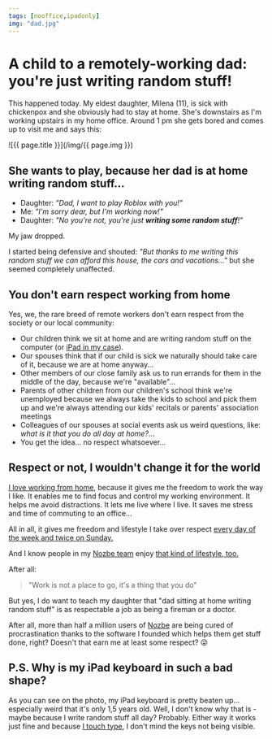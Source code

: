 ```yaml
---
tags: [nooffice,ipadonly]
img: "dad.jpg"
---
```


# A child to a remotely-working dad: you're just writing random stuff!

This happened today. My eldest daughter, Milena (11), is sick with chickenpox and she obviously had to stay at home. She's downstairs as I'm working upstairs in my home office. Around 1 pm she gets bored and comes up to visit me and says this:

<!--More-->

![{{ page.title }}](/img/{{ page.img }})



## She wants to play, because her dad is at home writing random stuff...

- Daughter: *"Dad, I want to play Roblox with you!"*
- Me: *"I'm sorry dear, but I'm working now!"*
- Daughter: *"No you're not, you're just **writing some random stuff**!"*

My jaw dropped.

I started being defensive and shouted: *"But thanks to me writing this random stuff we can afford this house, the cars and vacations..."* but she seemed completely unaffected.

## You don't earn respect working from home

Yes, we, the rare breed of remote workers don't earn respect from the society or our local community:

- Our children think we sit at home and are writing random stuff on the computer (or [iPad in my case](/tag/ipadonly)).
- Our spouses think that if our child is sick we naturally should take care of it, because we are at home anyway...
- Other members of our close family ask us to run errands for them in the middle of the day, because we're "available"...
- Parents of other children from our children's school think we're unemployed because we always take the kids to school and pick them up and we're always attending our kids' recitals or parents' association meetings
- Colleagues of our spouses at social events ask us weird questions, like: *what is it that you do all day at home?*...
- You get the idea... no respect whatsoever...

## Respect or not, I wouldn't change it for the world

[I love working from home](https://sliwinski.com/5-loves), because it gives me the freedom to work the way I like. It enables me to find focus and control my working environment. It helps me avoid distractions. It lets me live where I live. It saves me stress and time of commuting to an office...

All in all, it gives me freedom and lifestyle I take over respect [every day of the week and twice on Sunday.](http://www.moviequotedb.com/movies/few-good-men-a/ratings.html)

And I know people in my [Nozbe team](https://nozbe.com/about) enjoy [that kind of lifestyle, too.](https://sliwinski.com/teleworking)

After all:

> "Work is not a place to go, it's a thing that you do"

But yes, I do want to teach my daughter that "dad sitting at home writing random stuff" is as respectable a job as being a fireman or a doctor.

After all, more than half a million users of [Nozbe][n] are being cured of procrastination thanks to the software I founded which helps them get stuff done, right? Doesn't that earn me at least some respect? 😜

## P.S. Why is my iPad keyboard in such a bad shape?

As you can see on the photo, my iPad keyboard is pretty beaten up... especially weird that it's only 1,5 years old. Well, I don't know why that is - maybe because I write random stuff all day? Probably. Either way it works just fine and because [I touch type](https://sliwinski.com/touch-typing-is-important-productive-show-38/), I don't mind the keys not being visible.

[n]: https://nozbe.com/
[p]: https://thepodcast.fm/